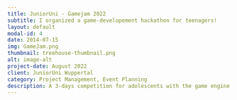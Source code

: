 ```yaml
---
title: JuniorUni - Gamejam 2022
subtitle: I organized a game-developement hackathon for teenagers!
layout: default
modal-id: 4
date: 2014-07-15
img: GameJam.png
thumbnail: treehouse-thumbnail.png
alt: image-alt
project-date: August 2022
client: JuniorUni Wuppertal
category: Project Management, Event Planning
description: A 3-days competition for adolescents with the game engine Unity
---
```

